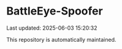 # BattleEye-Spoofer

Last updated: 2025-06-03 15:20:32

This repository is automatically maintained.
